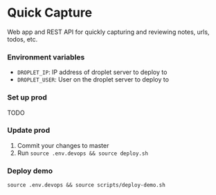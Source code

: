 # Quick Capture

Web app and REST API for quickly capturing and reviewing notes, urls, todos, etc.    

### Environment variables
- `DROPLET_IP`: IP address of droplet server to deploy to
- `DROPLET_USER`: User on the droplet server to deploy to

### Set up prod
TODO

### Update prod 

1. Commit your changes to master
2. Run `source .env.devops && source deploy.sh`

### Deploy demo

```
source .env.devops && source scripts/deploy-demo.sh
```


